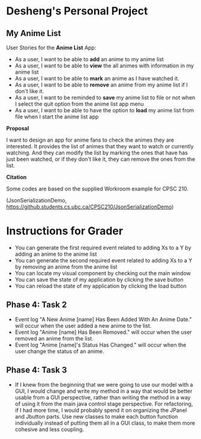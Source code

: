 # Desheng's Personal Project

## My Anime List

User Stories for the **Anime List** App:
- As a user, I want to be able to **add** an anime to my anime list
- As a user, I want to be able to **view** the all animes with information in my anime list
- As a user, I want to be able to **mark** an anime as I have watched it.
- As a user, I want to be able to **remove** an anime from my anime list if I don't like it.
- As a user, I want to be reminded to **save** my anime list to file or not when I select the quit option from the anime list app menu
- As a user, I want to be able to have the option to **load** my anime list from file when I start the anime list app

**Proposal**

I want to design an app for anime fans to check the animes they are interested. It provides the list of animes that they want to watch or currently watching. And they can modify the list by marking the ones that have has just been watched, or if they don't like it, they can remove the ones from the list.

**Citation**

Some codes are based on the supplied Workroom example for CPSC 210.

(JsonSerializationDemo, https://github.students.cs.ubc.ca/CPSC210/JsonSerializationDemo)

# Instructions for Grader

- You can generate the first required event related to adding Xs to a Y by adding an anime to the anime list
- You can generate the second required event related to adding Xs to a Y by removing an anime from the anime list
- You can locate my visual component by checking out the main window
- You can save the state of my application by clicking the save button
- You can reload the state of my application by clicking the load button

## Phase 4: Task 2

- Event log "A New Anime [name] Has Been Added With An Anime Date." will occur when the user added a new anime to the list.
- Event log "Anime [name] Has Been Removed." will occur when the user removed an anime from the list.
- Event log "Anime [name]'s Status Has Changed." will occur when the user change the status of an anime.

## Phase 4: Task 3
- If I knew from the beginning that we were going to use our model with a GUI, I would change and write my method in a way that would be better usable from a GUI perspective, rather than writing the method in a way of using it from the main java control stage perspective.
  For refactoring, if I had more time, I would probably spend it on organizing the JPanel and Jbutton parts. Use new classes to make each button function individually instead of putting them all in a GUI class, to make them more cohesive and less coupling.